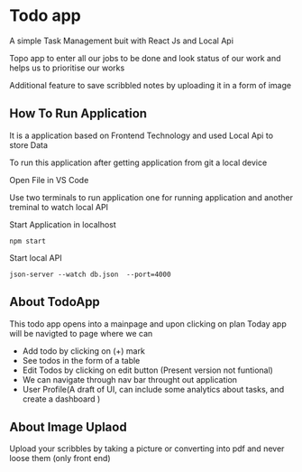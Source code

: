 # Todo app
A simple Task Management buit with React Js and Local Api

Topo app to enter all our jobs to be done and look status of our work 
and helps us to prioritise our works

Additional feature to save scribbled notes by uploading it in a form of image

## How To Run Application
It is a application based on Frontend Technology and used Local 
Api to store Data 

To run this application after 
getting application from git a local device

Open File in VS Code

Use two terminals to run application  one for running 
application and another treminal to watch local API 

Start Application in localhost
```
npm start

```

Start local API 
```
json-server --watch db.json  --port=4000
```


## About TodoApp
This todo app opens into a mainpage and upon clicking on plan Today
app will be navigted  to page where we can 
+ Add todo by clicking on (+) mark 
+ See todos in the form of a table
+ Edit Todos by clicking on edit button (Present version not funtional)
+ We can navigate through nav bar throught out application 
+ User Profile(A draft of UI,  can include some analytics about tasks, and create a dashboard )


## About Image Uplaod
Upload your scribbles by taking a picture or converting into pdf and never loose them (only front end)
